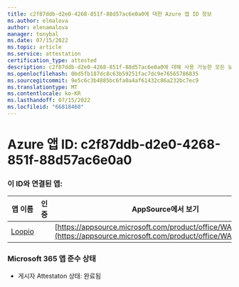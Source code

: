 ```yaml
---
title: c2f87ddb-d2e0-4268-851f-88d57ac6e0a0에 대한 Azure 앱 ID 정보
ms.author: elmalova
author: elenamalova
manager: tonybal
ms.date: 07/15/2022
ms.topic: article
ms.service: attestation
certification_type: attested
description: c2f87ddb-d2e0-4268-851f-88d57ac6e0a0에 대해 사용 가능한 모든 보안 및 규정 준수 정보입니다.
ms.openlocfilehash: 0bd5fb187dc8c63b59251fac7dc9e76565786835
ms.sourcegitcommit: 9e5c6c3b4885bc6fa0a4af61432c86a232bc7ec9
ms.translationtype: MT
ms.contentlocale: ko-KR
ms.lasthandoff: 07/15/2022
ms.locfileid: "66818460"
---
```

# <a name="azure-app-id-c2f87ddb-d2e0-4268-851f-88d57ac6e0a0"></a>Azure 앱 ID: c2f87ddb-d2e0-4268-851f-88d57ac6e0a0


### <a name="apps-associated-with-this-id"></a>이 ID와 연결된 앱:
| **앱 이름** | **인증** | **AppSource에서 보기** |
|--------------|---------------|-----------------------|
| [Loopio](../forward/WA200004103.md) |  | [https://appsource.microsoft.com/product/office/WA200004103](https://appsource.microsoft.com/product/office/WA200004103) |

### <a name="microsoft-365-app-compliance-status"></a>Microsoft 365 앱 준수 상태
- 게시자 Attestaton 상태: 완료됨
